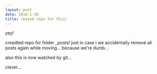 ```yaml
---
layout: post
date: 2018-1-10
title: reated repo for this!
---
```

yey!

creadted repo for folder _posts! just in case i we accidentally remove all posts again while moving... because we're dumb...

also this is now watched by git...

clever...
